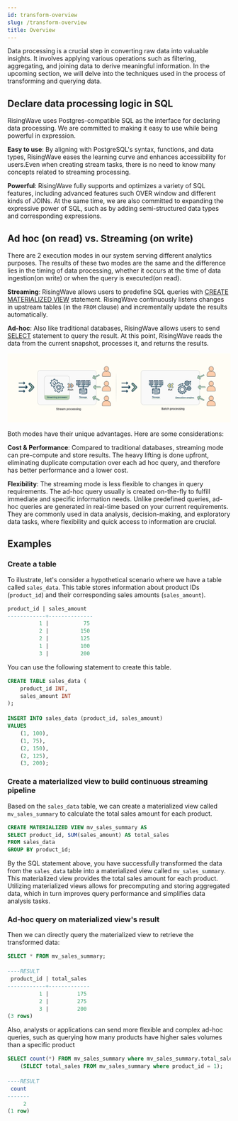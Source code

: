 ```yaml
---
id: transform-overview
slug: /transform-overview
title: Overview
---
```

<head>
  <link rel="canonical" href="https://docs.risingwave.com/docs/current/transform-overview/" />
</head>

Data processing is a crucial step in converting raw data into valuable insights. It involves applying various operations such as filtering, aggregating, and joining data to derive meaningful information. In the upcoming section, we will delve into the techniques used in the process of transforming and querying data.

## Declare data processing logic in SQL

RisingWave uses Postgres-compatible SQL as the interface for declaring data processing. We are committed to making it easy to use while being powerful in expression.

**Easy to use**: By aligning with PostgreSQL's syntax, functions, and data types, RisingWave eases the learning curve and enhances accessibility for users.Even when creating stream tasks, there is no need to know many concepts related to streaming processing.

**Powerful**: RisingWave fully supports and optimizes a variety of SQL features, including advanced features such OVER window and different kinds of JOINs. At the same time, we are also committed to expanding the expressive power of SQL, such as by adding semi-structured data types and corresponding expressions.

## Ad hoc (on read) vs. Streaming (on write)

There are 2 execution modes in our system serving different analytics purposes. The results of these two modes are the same and the difference lies in the timing of data processing, whether it occurs at the time of data ingestion(on write) or when the query is executed(on read).

**Streaming**: RisingWave allows users to predefine SQL queries with [CREATE MATERIALIZED VIEW](sql/commands/sql-create-mv.md) statement. RisingWave continuously listens changes in upstream tables (in the `FROM` clause) and incrementally update the results automatically.

**Ad-hoc**: Also like traditional databases, RisingWave allows users to send [SELECT](/sql/commands/sql-select.md) statement to query the result. At this point, RisingWave reads the data from the current snapshot, processes it, and returns the results.

![Stream processing v.s. batch processing](../images/stream_processing_vs_batch_processing.png)

Both modes have their unique advantages. Here are some considerations:

**Cost & Performance**: Compared to traditional databases, streaming mode can pre-compute and store results. The heavy lifting is done upfront, eliminating duplicate computation over each ad hoc query, and therefore has better performance and a lower cost.

**Flexibility**: The streaming mode is less flexible to changes in query requirements. The ad-hoc query usually is created on-the-fly to fulfill immediate and specific information needs. Unlike predefined queries, ad-hoc queries are generated in real-time based on your current requirements. They are commonly used in data analysis, decision-making, and exploratory data tasks, where flexibility and quick access to information are crucial.

## Examples

### Create a table

To illustrate, let's consider a hypothetical scenario where we have a table called `sales_data`. This table stores information about product IDs (`product_id`) and their corresponding sales amounts (`sales_amount`).

```sql title="sales_data"
product_id | sales_amount 
------------+--------------
          1 |           75
          2 |          150
          2 |          125
          1 |          100
          3 |          200
```

You can use the following statement to create this table.

```sql
CREATE TABLE sales_data (
    product_id INT,
    sales_amount INT
);

INSERT INTO sales_data (product_id, sales_amount) 
VALUES 
    (1, 100),
    (1, 75),
    (2, 150),
    (2, 125),
    (3, 200);
```

### Create a materialized view to build continuous streaming pipeline

Based on the `sales_data` table, we can create a materialized view called `mv_sales_summary` to calculate the total sales amount for each product.

```sql
CREATE MATERIALIZED VIEW mv_sales_summary AS
SELECT product_id, SUM(sales_amount) AS total_sales
FROM sales_data
GROUP BY product_id;
```

By the SQL statement above, you have successfully transformed the data from the `sales_data` table into a materialized view called `mv_sales_summary`. This materialized view provides the total sales amount for each product. Utilizing materialized views allows for precomputing and storing aggregated data, which in turn improves query performance and simplifies data analysis tasks.

### Ad-hoc query on materialized view's result

Then we can directly query the materialized view to retrieve the transformed data:

```sql
SELECT * FROM mv_sales_summary;

----RESULT
 product_id | total_sales 
------------+-------------
          1 |         175
          2 |         275
          3 |         200
(3 rows)
```

Also, analysts or applications can send more flexible and complex ad-hoc queries, such as querying how many products have higher sales volumes than a specific product

```sql
SELECT count(*) FROM mv_sales_summary where mv_sales_summary.total_sales >
    (SELECT total_sales FROM mv_sales_summary where product_id = 1);

----RESULT
 count
-------
     2
(1 row)
```